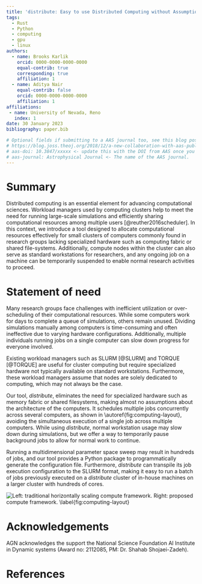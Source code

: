 ```yaml
---
title: 'distribute: Easy to use Distributed Computing without Assumptions'
tags:
  - Rust
  - Python
  - computing
  - gpu
  - linux
authors:
  - name: Brooks Karlik
    orcid: 0000-0000-0000-0000
    equal-contrib: true
    corresponding: true
    affiliation: 1
  - name: Aditya Nair
    equal-contrib: false
    orcid: 0000-0000-0000-0000
    affiliation: 1
affiliations:
 - name: University of Nevada, Reno
   index: 1
date: 30 January 2023
bibliography: paper.bib

# Optional fields if submitting to a AAS journal too, see this blog post:
# https://blog.joss.theoj.org/2018/12/a-new-collaboration-with-aas-publishing
# aas-doi: 10.3847/xxxxx <- update this with the DOI from AAS once you know it.
# aas-journal: Astrophysical Journal <- The name of the AAS journal.
---
```


# Summary

Distributed computing is an essential element for advancing computational sciences. Workload managers 
used by computing clusters help to meet the need for running large-scale simulations and efficiently 
sharing computational resources among multiple users [@reuther2016scheduler]. In this context, we 
introduce a tool designed to allocate computational resources effectively for small clusters of 
computers commonly found in research groups lacking specialized hardware such as computing fabric 
or shared file-systems. Additionally, compute nodes within the cluster can also serve as standard 
workstations for researchers, and any ongoing job on a machine can be temporarily suspended to 
enable normal research activities to proceed.

# Statement of need

Many research groups face challenges with inefficient utilization or over-scheduling of their 
computational resources. While some computers work for days to complete a queue of simulations, 
others remain unused. Dividing simulations manually among computers is time-consuming and often 
ineffective due to varying hardware configurations. Additionally, multiple individuals running 
jobs on a single computer can slow down progress for everyone involved.

Existing workload managers such as SLURM [@SLURM] and TORQUE [@TORQUE]
are useful for cluster computing but require specialized hardware not typically available on 
standard workstations. Furthermore, these workload managers assume that nodes are solely 
dedicated to computing, which may not always be the case.

Our tool, *distribute*, eliminates the need for specialized hardware such as memory fabric 
or shared filesystems, making almost no assumptions about the architecture of the computers. 
It schedules multiple jobs concurrently across several computers, as shown in
\autoref{fig:computing-layout}, avoiding the simultaneous execution of a single job across 
multiple computers. While using *distribute*, normal workstation usage may slow down 
during simulations, but we offer a way to temporarily pause background jobs to allow for normal work to continue.

Running a multidimensional parameter space sweep may result in hundreds of jobs, and our tool provides a 
Python package to programmatically generate the configuration file. Furthermore, *distribute* can 
transpile its job execution configuration to the SLURM format, making it easy to run a batch of 
jobs previously executed on a *distribute* cluster of in-house machines on a larger cluster with hundreds of cores.

![
Left: traditional horizontally scaling compute framework. Right: proposed compute framework.
\label{fig:computing-layout}
](./node_layout.png)

# Acknowledgements

AGN acknowledges the support the National Science Foundation AI Institute in Dynamic systems 
(Award no: 2112085, PM: Dr. Shahab Shojaei-Zadeh). 

# References
